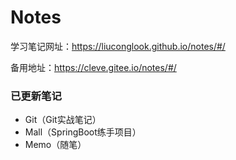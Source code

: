 # Notes

学习笔记网址：https://liuconglook.github.io/notes/#/

备用地址：https://cleve.gitee.io/notes/#/

### 已更新笔记

- Git（Git实战笔记）
- Mall（SpringBoot练手项目）
- Memo（随笔）

